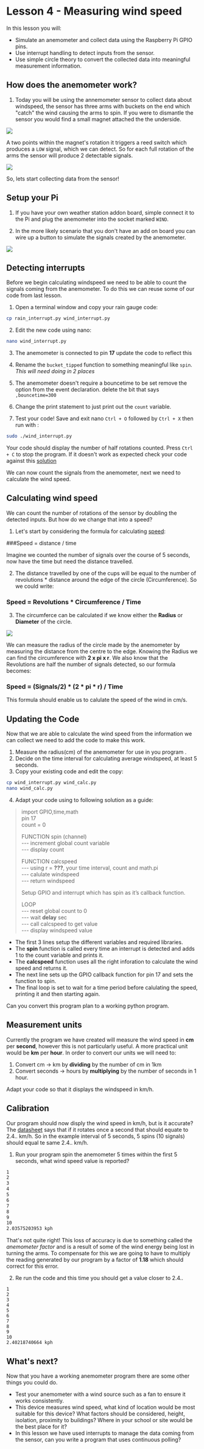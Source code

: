 # Lesson 4 - Measuring wind speed

In this lesson you will:

- Simulate an anemometer and collect data using the Raspberry Pi GPIO pins.
- Use interrupt handling to detect inputs from the sensor.
- Use simple circle theory to convert the collected data into meaningful measurement information.

## How does the anemometer work?

1. Today you will be using the annemometer sensor to collect data about windspeed, the sensor has three arms with buckets on the end which "catch" the wind causing the arms to spin. If you were to dismantle the sensor you would find a small magnet attached the the underside.

![](images/anemometer_with_magnet.png)

A two points within the magnet's rotation it triggers a reed switch which produces a `LOW` signal, which we can detect. So for each full rotation of the arms the sensor will produce 2 detectable signals.

![](images/anemometer_reed.png)

So, lets start collecting data from the sensor!

## Setup your Pi
1. If you have your own weather station addon board, simple connect it to the Pi and plug the anemometer into the socket marked `WIND`.

2. In the more likely scenario that you don't have an add on board you can wire up a button to simulate the signals created by the anemometer.

![](images/gpio-setup.png)

## Detecting interrupts
Before we begin calculating windspeed we need to be able to count the signals coming from the anemometer. To do this we can reuse some of our code from last lesson.

1. Open a terminal window and copy your rain gauge code:

```bash
cp rain_interrupt.py wind_interrupt.py
```

2. Edit the new code using nano:
```bash
nano wind_interrupt.py
```

3. The anemometer is connected to pin **17** update the code to reflect this

4. Rename the `bucket_tipped` function to something meaningful like `spin`. *This will need doing in 2 places*

5. The anemometer doesn't require a bouncetime to be set remove the option from the event declaration. delete the bit that says `,bouncetime=300`

6. Change the print statement to just print out the `count` variable.

7. Test your code! Save and exit nano `Ctrl + O` followed by `Ctrl + X` then run with :
```bash
sudo ./wind_interrupt.py
```
Your code should display the number of half rotations counted. Press `Ctrl + C` to stop the program. If it doesn't work as expected check your code against this [solution](wind_interrupt1.py)

We can now count the signals from the anemometer, next we need to calculate the wind speed.

## Calculating wind speed
We can count the number of rotations of the sensor by doubling the detected inputs. But how do we change that into a speed?

1. Let's start by considering the formula for calculating [speed](http://www.bbc.co.uk/education/guides/zwwmxnb/revision):

  ###Speed = distance / time

  Imagine we counted the number of signals over the course of 5 seconds, now have the time but need the distance travelled.

2. The distance travelled by one of the cups will be equal to the number of revolutions * distance around the edge of the circle (Circumference). So we could write:

  ### Speed = Revolutions * Circumference / Time

3. The circumferce can be calculated if we know either the **Radius** or **Diameter** of the circle.

![](images/pi_diagram.png)

  We can measure the radius of the circle made by the anemometer by measuring the distance from the centre to the edge. Knowing the Radius we can find the circumference with **2 x pi x r**. We also know that the Revolutions are half the number of signals detected, so our formula becomes:

  ### Speed = (Signals/2) * (2 * pi * r) / Time

  This formula should enable us to calulate the speed of the wind in cm/s.

## Updating the Code
Now that we are able to calculate the wind speed from the information we can collect we need to add the code to make this work.

1. Measure the radius(cm) of the anemometer for use in you program .
2. Decide on the time interval for calculating average windspeed, at least 5 seconds.
3. Copy your existing code and edit the copy:
```bash
cp wind_interrupt.py wind_calc.py
nano wind_calc.py
```

4. Adapt your code using to following solution as a guide:

> import GPIO,time,math  
> pin 17  
> count = 0  
>
> FUNCTION spin (channel)  
> --- increment global count variable  
> --- display count  
>
> FUNCTION calcspeed  
> --- using r = **???**, your time interval, count and math.pi  
> --- calulate windspeed  
> --- return windspeed  
>
> Setup GPIO and interrupt which has spin as it’s callback function.  
>
> LOOP  
> --- reset global count to 0  
> --- wait **delay** sec  
> --- call calcspeed to get value  
> --- display windspeed value  

- The first 3 lines setup the different variables and required libraries.
- The **spin** function is called every time an interrupt is detected and adds 1 to the count variable and prints it.
- The **calcspeed** function uses all the right inforation to calculate the wind speed and returns it.
- The next line sets up the GPIO callback function for pin 17 and sets the function to spin.
- The final loop is set to wait for a time period before calulating the speed, printing it and then starting again.

Can you convert this program plan to a working python program.

## Measurement units

Currently the program we have created will measure the wind speed in **cm** per **second**, however this is not particularly useful. A more practical unit would be **km** per **hour**. In order to convert our units we will need to:

1. Convert cm -> km by **dividing** by the number of cm in 1km
2. Convert seconds -> hours by **multiplying** by the number of seconds in 1 hour.

Adapt your code so that it displays the windspeed in km/h.

## Calibration
Our program should now disply the wind speed in km/h, but is it accurate? The [datasheet](https://www.argentdata.com/files/80422_datasheet.pdf) says that if it rotates once a second that should equate to 2.4.. km/h. So in the example interval of 5 seconds, 5 spins (10 signals) should equal te same 2.4.. km/h.

1. Run your program spin the anemometer 5 times within the first 5 seconds, what wind speed value is reported?
  ```bash
  1
  2
  3
  4
  5
  6
  7
  8
  9
  10
  2.03575203953 kph
  ```

  That's not quite right! This loss of accuracy is due to something called the *anemometer factor* and is a result of some of the wind energy being lost in turning the arms. To compensate for this we are going to have to multiply the reading generated by our program by a factor of **1.18** which should correct for this error.

2. Re run the code and this time you should get a value closer to 2.4..

  ```
1
2
3
4
5
6
7
8
9
10
2.40218740664 kph
```

## What's next?
Now that you have a working anemometer program there are some other things you could do.
- Test your anemometer with a wind source such as a fan to ensure it works consistently.
- This device measures wind speed, what kind of location would be most suitable for this device? What factors should be considered, height, isolation, proximity to buildings? Where in your school or site would be the best place for it?
- In this lesson we have used interrupts to manage the data coming from the sensor, can you write a program that uses continuous polling?
